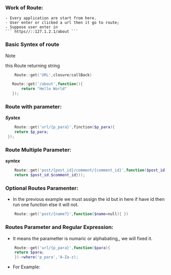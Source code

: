 ### Work of Route:
    - Every application are start from here. 
    - User enter or clicked a url then it go to route;
    - Suppose user enter in
    ``` https//::127.1.2.1/about ```

### Basic Syntex of route
>[!NOTE]
> this Route returning string 
```powershell
    Route::get('URL',closure/callBack)
```

 ```powershell
    Route::get('/about',function(){
        return "Hello World"
    });
```

### Route with parameter:
 ***Systex***
```powershell
    Route::get('url/{p_para}',finction($p_para){
    return $p_para;
 });
 ```

### Route Multiple Parameter:
***syntex***
```powershell
    Route::get('post/{post_id}/comment/{comment_id}',function($post_id,$commect_id{ 
    return $post_id.$comment_id}));
```

### Optional Routes Paramenter:
- In the previous example we must assign the id but in here if have id then run one function else it will not.
```powershell
    Route::get('post/{name?}',function($name=null){ })
```

### Routes Parameter and Regular Expression:
- It means the parametter is numaric or alphabating,, we will fixed it.

```powershell 
    Route::get('url/{p_para}',function($para){
    return $para;
    })->where('p_para','A-Za-z);
```

- For Example:
